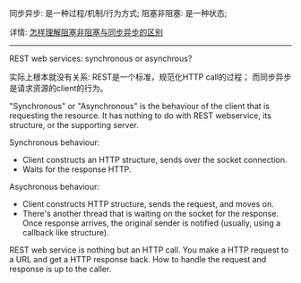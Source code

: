 同步异步: 是一种过程/机制/行为方式;
阻塞非阻塞: 是一种状态;

详情: [怎样理解阻塞非阻塞与同步异步的区别](https://www.zhihu.com/question/19732473)

---
REST web services: synchronous or asynchrous?

实际上根本就没有关系: REST是一个标准，规范化HTTP call的过程； 而同步异步是请求资源的client的行为。

"Synchronous" or "Asynchronous" is the behaviour of the client that is requesting the resource. 
It has nothing to do with REST webservice, its structure, or the supporting server.

Synchronous behaviour:
- Client constructs an HTTP structure, sends over the socket connection.
- Waits for the response HTTP.

Asychronous behaviour:
- Client constructs HTTP structure, sends the request, and moves on.
- There's another thread that is waiting on the socket for the response. 
Once response arrives, the original sender is notified (usually, using a callback like structure).

REST web service is nothing but an HTTP call. You make a HTTP request to a URL and get a HTTP 
response back. How to handle the request and response is up to the caller.


